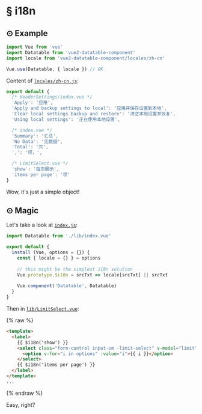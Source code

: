 # § i18n

## ⊙ Example

```js
import Vue from 'vue'
import Datatable from 'vue2-datatable-component'
import locale from 'vue2-datatable-component/locales/zh-cn'

Vue.use(Datatable, { locale }) // OK
```

Content of [`locales/zh-cn.js`](https://github.com/OneWayTech/vue2-datatable/blob/master/locales/zh-cn.js):

```js
export default {
  /* HeaderSettings/index.vue */
  'Apply': '应用',
  'Apply and backup settings to local': '应用并保存设置到本地',
  'Clear local settings backup and restore': '清空本地设置并恢复',
  'Using local settings': '正在使用本地设置',

  /* index.vue */
  'Summary': '汇总',
  'No Data': '无数据',
  'Total': '共',
  ',': '项，',

  /* LimitSelect.vue */
  'show': '每页展示',
  'items per page': '项'
}
```

Wow, it's just a simple object!

## ⊙ Magic

Let's take a look at [`index.js`](https://github.com/OneWayTech/vue2-datatable/blob/master/index.js):

```js
import Datatable from './lib/index.vue'

export default {
  install (Vue, options = {}) {
    const { locale = {} } = options
    
    // this might be the simplest i18n solution
    Vue.prototype.$i18n = srcTxt => locale[srcTxt] || srcTxt
    
    Vue.component('Datatable', Datatable)
  }
}
```

Then in [`lib/LimitSelect.vue`](https://github.com/OneWayTech/vue2-datatable/blob/master/lib/LimitSelect.vue):

{% raw %}
```html
<template>
  <label>
    {{ $i18n('show') }}
    <select class="form-control input-sm -limit-select" v-model="limit">
      <option v-for="i in options" :value="i">{{ i }}</option>
    </select>
    {{ $i18n('items per page') }}
  </label>
</template>
...
```
{% endraw %}

Easy, right?
